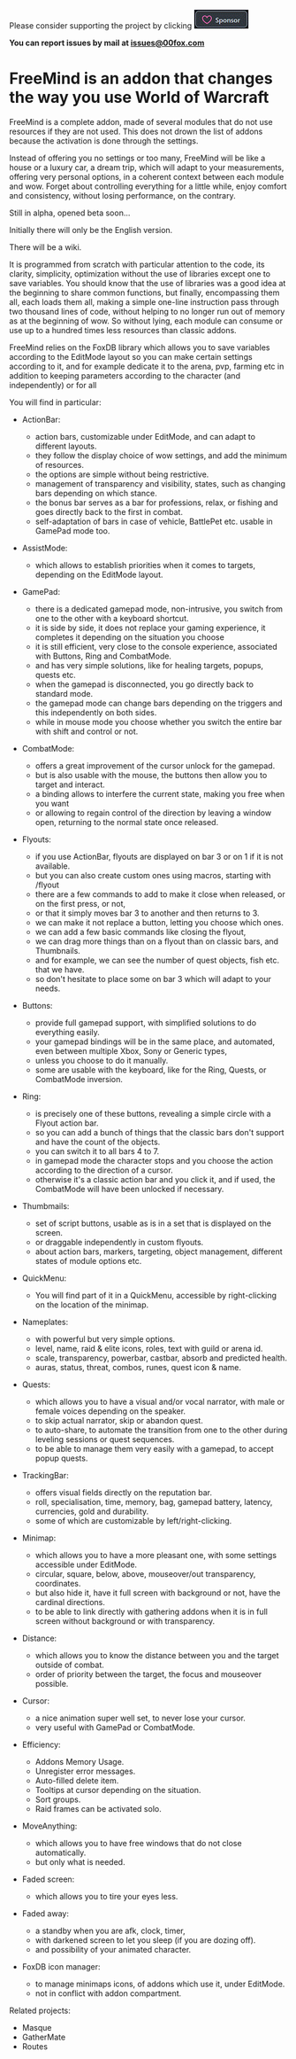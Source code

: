 ﻿Please consider supporting the project by clicking [![Github Sponsorship](.github/Sponsors.gif)](https://github.com/sponsors/00fox)

**You can report issues by mail at issues@00fox.com**

# FreeMind is an addon that changes the way you use World of Warcraft

FreeMind is a complete addon, made of several modules that do not use resources if they are not used.
  This does not drown the list of addons because the activation is done through the settings.

Instead of offering you no settings or too many,
  FreeMind will be like a house or a luxury car, a dream trip,
  which will adapt to your measurements, offering very personal options,
  in a coherent context between each module and wow.
  Forget about controlling everything for a little while, enjoy comfort and consistency,
  without losing performance, on the contrary.

Still in alpha, opened beta soon...

Initially there will only be the English version.

There will be a wiki.

It is programmed from scratch with particular attention to the code, its clarity, simplicity, optimization
  without the use of libraries except one to save variables.
You should know that the use of libraries was a good idea at the beginning to share common functions,
  but finally, encompassing them all, each loads them all,
  making a simple one-line instruction pass through two thousand lines of code,
  without helping to no longer run out of memory as at the beginning of wow.
So without lying, each module can consume or use up to a hundred times less resources than classic addons.

FreeMind relies on the FoxDB library which allows you to save variables according to the EditMode layout
  so you can make certain settings according to it, and for example dedicate it to the arena, pvp, farming etc
  in addition to keeping parameters according to the character (and independently) or for all

You will find in particular:

- ActionBar:
  - action bars, customizable under EditMode, and can adapt to different layouts.
  - they follow the display choice of wow settings, and add the minimum of resources.
  - the options are simple without being restrictive.
  - management of transparency and visibility, states, such as changing bars depending on which stance.
  - the bonus bar serves as a bar for professions, relax, or fishing and goes directly back to the first in combat.
  - self-adaptation of bars in case of vehicle, BattlePet etc. usable in GamePad mode too.

- AssistMode:
  - which allows to establish priorities when it comes to targets, depending on the EditMode layout.

- GamePad:
  - there is a dedicated gamepad mode, non-intrusive, you switch from one to the other with a keyboard shortcut.
  - it is side by side, it does not replace your gaming experience, it completes it depending on the situation you choose
  - it is still efficient, very close to the console experience, associated with Buttons, Ring and CombatMode.
  - and has very simple solutions, like for healing targets, popups, quests etc.
  - when the gamepad is disconnected, you go directly back to standard mode.
  - the gamepad mode can change bars depending on the triggers and this independently on both sides.
  - while in mouse mode you choose whether you switch the entire bar with shift and control or not.

- CombatMode:
  - offers a great improvement of the cursor unlock for the gamepad.
  - but is also usable with the mouse, the buttons then allow you to target and interact.
  - a binding allows to interfere the current state, making you free when you want
  - or allowing to regain control of the direction by leaving a window open, returning to the normal state once released.

- Flyouts:
  - if you use ActionBar, flyouts are displayed on bar 3 or on 1 if it is not available.
  - but you can also create custom ones using macros, starting with /flyout
  - there are a few commands to add to make it close when released, or on the first press, or not,
  - or that it simply moves bar 3 to another and then returns to 3.
  - we can make it not replace a button, letting you choose which ones.
  - we can add a few basic commands like closing the flyout,
  - we can drag more things than on a flyout than on classic bars, and Thumbnails.
  - and for example, we can see the number of quest objects, fish etc. that we have.
  - so don't hesitate to place some on bar 3 which will adapt to your needs.

- Buttons:
  - provide full gamepad support, with simplified solutions to do everything easily.
  - your gamepad bindings will be in the same place, and automated, even between multiple Xbox, Sony or Generic types,
  - unless you choose to do it manually.
  - some are usable with the keyboard, like for the Ring, Quests, or CombatMode inversion.

- Ring:
  - is precisely one of these buttons, revealing a simple circle with a Flyout action bar.
  - so you can add a bunch of things that the classic bars don't support and have the count of the objects.
  - you can switch it to all bars 4 to 7.
  - in gamepad mode the character stops and you choose the action according to the direction of a cursor.
  - otherwise it's a classic action bar and you click it, and if used, the CombatMode will have been unlocked if necessary.

- Thumbmails:
  - set of script buttons, usable as is in a set that is displayed on the screen.
  - or draggable independently in custom flyouts.
  - about action bars, markers, targeting, object management, different states of module options etc.

- QuickMenu:
  - You will find part of it in a QuickMenu, accessible by right-clicking on the location of the minimap.

- Nameplates:
  - with powerful but very simple options.
  - level, name, raid & elite icons, roles, text with guild or arena id.
  - scale, transparency, powerbar, castbar, absorb and predicted health.
  - auras, status, threat, combos, runes, quest icon & name.

- Quests:
  - which allows you to have a visual and/or vocal narrator, with male or female voices depending on the speaker.
  - to skip actual narrator, skip or abandon quest.
  - to auto-share, to automate the transition from one to the other during leveling sessions or quest sequences.
  - to be able to manage them very easily with a gamepad, to accept popup quests.

- TrackingBar:
  - offers visual fields directly on the reputation bar.
  - roll, specialisation, time, memory, bag, gamepad battery, latency, currencies, gold and durability.
  - some of which are customizable by left/right-clicking.

- Minimap:
  - which allows you to have a more pleasant one, with some settings accessible under EditMode.
  - circular, square, below, above, mouseover/out transparency, coordinates.
  - but also hide it, have it full screen with background or not, have the cardinal directions.
  - to be able to link directly with gathering addons when it is in full screen without background or with transparency.

- Distance:
  - which allows you to know the distance between you and the target outside of combat.
  - order of priority between the target, the focus and mouseover possible.

- Cursor:
  - a nice animation super well set, to never lose your cursor.
  - very useful with GamePad or CombatMode.

- Efficiency:
  - Addons Memory Usage.
  - Unregister error messages.
  - Auto-filled delete item.
  - Tooltips at cursor depending on the situation.
  - Sort groups.
  - Raid frames can be activated solo.

- MoveAnything:
  - which allows you to have free windows that do not close automatically.
  - but only what is needed.

- Faded screen:
  - which allows you to tire your eyes less.

- Faded away:
  - a standby when you are afk, clock, timer,
  - with darkened screen to let you sleep (if you are dozing off).
  - and possibility of your animated character.

- FoxDB icon manager:
  - to manage minimaps icons, of addons which use it, under EditMode.
  - not in conflict with addon compartment.

Related projects:
- Masque
- GatherMate
- Routes
